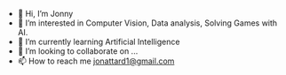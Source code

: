 - 👋 Hi, I’m Jonny
- 👀 I’m interested in Computer Vision, Data analysis, Solving Games with AI.
- 🌱 I’m currently learning Artificial Intelligence
- 💞️ I’m looking to collaborate on ...
- 📫 How to reach me jonattard1@gmail.com

<!---
OpNoob/OpNoob is a ✨ special ✨ repository because its `README.md` (this file) appears on your GitHub profile.
You can click the Preview link to take a look at your changes.
--->
